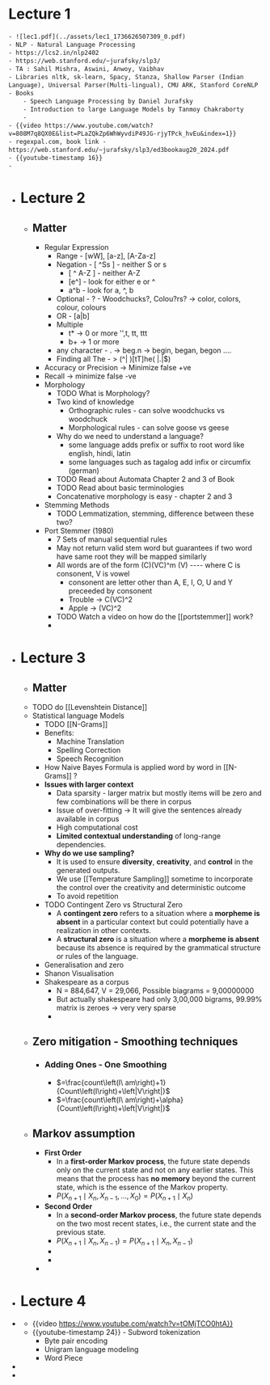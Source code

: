 # Lecture 1
	- ![lec1.pdf](../assets/lec1_1736626507309_0.pdf)
	- NLP - Natural Language Processing
	- https://lcs2.in/nlp2402
	- https://web.stanford.edu/~jurafsky/slp3/
	- TA : Sahil Mishra, Aswini, Anwoy, Vaibhav
	- Libraries nltk, sk-learn, Spacy, Stanza, Shallow Parser (Indian Language), Universal Parser(Multi-lingual), CMU ARK, Stanford CoreNLP
	- Books
		- Speech Language Processing by Daniel Jurafsky
		- Introduction to large Language Models by Tanmoy Chakraborty
		-
	- {{video https://www.youtube.com/watch?v=808M7q8QX0E&list=PLaZQkZp6WhWyvdiP49JG-rjyTPck_hvEu&index=1}}
	- regexpal.com, book link - https://web.stanford.edu/~jurafsky/slp3/ed3bookaug20_2024.pdf
	- {{youtube-timestamp 16}}
	-
- # Lecture 2
	- ## Matter
		- Regular Expression
			- Range - [wW], [a-z], [A-Za-z]
			- Negation - [ ^Ss \] - neither S or s
				- [ ^ A-Z ] - neither A-Z
				- [e^] - look for either e or ^
				- a^b - look for a, ^, b
			- Optional - ? - Woodchucks?, Colou?rs? -> color, colors, colour, colours
			- OR - [a|b]
			- Multiple
				- t* -> 0 or more '',t, tt, ttt
				- b+ -> 1 or more
			- any character - . -> beg.n -> begin, began, begon ....
			- Finding all The - > (^| )[tT]he( |\.|$)
		- Accuracy or Precision -> Minimize false +ve
		- Recall  -> minimize false -ve
		- Morphology
			- TODO What is Morphology?
			- Two kind of knowledge
				- Orthographic rules - can solve woodchucks vs woodchuck
				- Morphological rules -  can solve goose vs geese
			- Why do we need to understand a language?
				- some language adds prefix or suffix to root word like english, hindi, latin
				- some languages such as tagalog add infix  or circumfix (german)
			- TODO Read about Automata Chapter 2 and 3 of Book
			- TODO Read about basic terminologies
			- Concatenative morphology is easy -  chapter 2 and 3
		- Stemming Methods
			- TODO Lemmatization, stemming, difference between these two?
		- Port Stemmer (1980)
			- 7 Sets of manual sequential rules
			- May not return valid stem word but guarantees if two word have same root they will be mapped similarly
			- All words are of the form (C)(VC)^m (V) ---- where C is consonent, V is vowel
				- consonent are letter other than A, E, I, O, U and Y preceeded by consonent
				- Trouble -> C(VC)^2
				- Apple -> (VC)^2
			- TODO Watch a video on how do the [[portstemmer]] work?
			-
- # Lecture 3
	- ## Matter
	- TODO do [[Levenshtein Distance]]
	- Statistical language Models
		- TODO [[N-Grams]]
		- Benefits:
			- Machine Translation
			- Spelling Correction
			- Speech Recognition
		- How Naive Bayes Formula is applied word by word in [[N-Grams]] ?
		- **Issues with larger context**
			- Data sparsity - larger matrix but mostly items will be zero and few combinations will be there in corpus
			- Issue of over-fitting -> It will give the sentences already available in corpus
			- High computational cost
			- **Limited contextual understanding** of long-range dependencies.
		- **Why do we use sampling?**
			- It is used to ensure **diversity**, **creativity**, and **control** in the generated outputs.
			- We use [[Temperature Sampling]] sometime to incorporate the control over the creativity and deterministic outcome
			- To avoid repetition
		- TODO Contingent Zero vs Structural Zero
			- A **contingent zero** refers to a situation where a **morpheme is absent** in a particular context but could potentially have a realization in other contexts.
			- A **structural zero** is a situation where a **morpheme is absent** because its absence is required by the grammatical structure or rules of the language.
		- Generalisation and zero
		- Shanon Visualisation
		- Shakespeare as a corpus
			- N = 884,647, V = 29,066, Possible biagrams = 9,00000000
			- But actually shakespeare had only 3,00,000 bigrams, 99.99% matrix is zeroes -> very very sparse
			-
	- ## Zero mitigation - Smoothing techniques
		- ### Adding Ones - One Smoothing
			- $=\frac{count\left(I\ am\right)+1}{Count\left(I\right)+\left|V\right|}$
			- $=\frac{count\left(I\ am\right)+\alpha}{Count\left(I\right)+\left|V\right|}$
	- ## Markov assumption
		- **First Order**
			- In a **first-order Markov process**, the future state depends only on the current state and not on any earlier states. This means that the process has **no memory** beyond the current state, which is the essence of the Markov property.
			- $P(X_{n+1}\mid X_{n},X_{n-1},\dots,X_0)=P(X_{n+1}\mid X_{n})$
		- **Second Order**
			- In a **second-order Markov process**, the future state depends on the two most recent states, i.e., the current state and the previous state.
			- $P(X_{n+1}\mid X_{n},X_{n-1})=P(X_{n+1}\mid X_{n},X_{n-1})$
			-
			-
		-
- # Lecture 4
-
	- {{video https://www.youtube.com/watch?v=tOMjTCO0htA}}
	- {{youtube-timestamp 24}} - Subword tokenization
		- Byte pair encoding
		- Unigram language modeling
		- Word Piece
-
-